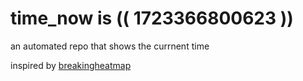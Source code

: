 # time_now is (( 1723366800623 ))

an automated repo that shows the currnent time

inspired by [breakingheatmap](https://github.com/breakingheatmap/breakingheatmap)